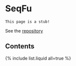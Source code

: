 # SeqFu

```note
This page is a stub!
```

See the [repository](https://github.com/telatin/seqfu2)


## Contents

{% include list.liquid all=true %}

